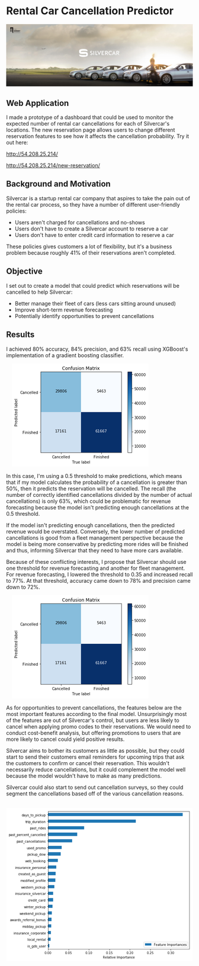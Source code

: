 # Rental Car Cancellation Predictor

![Silvercar Logo](/images/image.jpg)

## Web Application

I made a prototype of a dashboard that could be used to monitor the expected number of rental car cancellations
for each of Silvercar's locations. The new reservation page allows users to change different reservation features
to see how it affects the cancellation probability. Try it out here:

http://54.208.25.214/

http://54.208.25.214/new-reservation/


## Background and Motivation

Silvercar is a startup rental car company that aspires to take the pain out of the rental car process,
so they have a number of different user-friendly policies:

- Users aren't charged for cancellations and no-shows
- Users don't have to create a Silvercar account to reserve a car
- Users don't have to enter credit card information to reserve a car

These policies gives customers a lot of flexibility, but it's a business problem because
roughly 41% of their reservations aren't completed.


## Objective

I set out to create a model that could predict which reservations will be cancelled to help Silvercar:
- Better manage their fleet of cars (less cars sitting around unused)
- Improve short-term revenue forecasting
- Potentially identify opportunities to prevent cancellations


## Results

I achieved 80% accuracy, 84% precision, and 63% recall using XGBoost's implementation
of a gradient boosting classifier.

&nbsp;
&nbsp;
![Confusion Matrix 1](/images/confusion_matrix.png)
&nbsp;
&nbsp;

In this case, I'm using a 0.5 threshold to make predictions, which means that if my model calculates
the probability of a cancellation is greater than 50%, then it predicts the reservation will be cancelled.
The recall (the number of correctly identified cancellations divided
by the number of actual cancellations) is only 63%, which could be problematic for
revenue forecasting because the model isn't predicting enough cancellations at the 0.5 threshold.

If the model isn't predicting enough cancellations, then the predicted revenue would be overstated.
Conversely, the lower number of predicted cancellations is good from a fleet management perspective
because the model is being more conservative by predicting more rides will be finished and thus,
informing Silvercar that they need to have more cars available.

Because of these conflicting interests, I propose that Silvercar should use one threshold for
revenue forecasting and another for fleet management. For revenue forecasting, I lowered the
threshold to 0.35 and increased recall to 77%. At that threshold, accuracy came down to 78% and
precision came down to 72%.

&nbsp;
&nbsp;
![Confusion Matrix 2](/images/confusion_matrix2.png)
&nbsp;
&nbsp;

As for opportunities to prevent cancellations, the features below are the most important features
according to the final model. Unsurprisingly most of the features are out of Silvercar's control,
but users are less likely to cancel when applying promo codes to their reservations. We would need
to conduct cost-benefit analysis, but offering promotions to users that are more likely to cancel
could yield positive results.

Silvercar aims to bother its customers as little as possible, but they could start to send their
customers email reminders for upcoming trips that ask the customers to confirm or cancel their
reservation. This wouldn't necessarily reduce cancellations, but it could complement the model well
because the model wouldn't have to make as many predictions.

Silvercar could also start to send out cancellation surveys, so they could segment the cancellations
based off of the various cancellation reasons.

&nbsp;
&nbsp;
![Feature Importances](/images/feature_importances.png)
